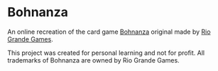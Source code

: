 # Bohnanza

An online recreation of the card game [Bohnanza](https://www.riograndegames.com/games/bohnanza/) original made by [Rio Grande Games](https://www.riograndegames.com/).

This project was created for personal learning and not for profit. All trademarks of Bohnanza are owned by Rio Grande Games.
